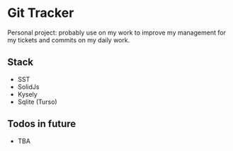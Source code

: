 # Git Tracker

Personal project: probably use on my work to improve my management for my tickets and commits on my daily work.

## Stack
- SST
- SolidJs
- Kysely
- Sqlite (Turso)

## Todos in future
- TBA
